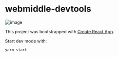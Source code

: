 # webmiddle-devtools

![image](https://user-images.githubusercontent.com/1434239/38751439-6a054a4c-3f58-11e8-8e68-1d97e55c1329.png)

This project was bootstrapped with [Create React App](https://github.com/facebookincubator/create-react-app).

Start dev mode with:

```sh
yarn start
```
